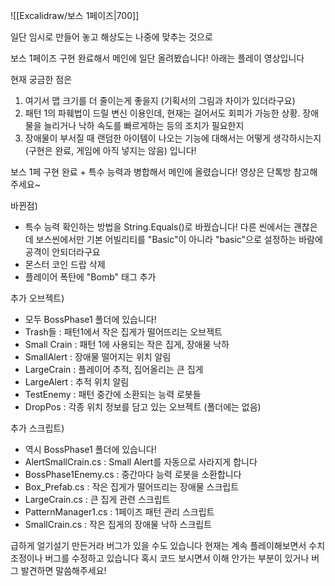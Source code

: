 ![[Excalidraw/보스 1페이즈|700]]

일단 임시로 만들어 놓고 해상도는 나중에 맞추는 것으로

보스 1페이즈 구현 완료해서 메인에 일단 올려봤습니다!
아래는 플레이 영상입니다

현재 궁금한 점은
1. 여기서 맵 크기를 더 줄이는게 좋을지 (기획서의 그림과 차이가 있더라구요)
2. 패턴 1의 파훼법이 드릴 변신 이용인데, 현재는 걸어서도 회피가 가능한 상황. 장애물을 늘리거나 낙하 속도를 빠르게하는 등의 조치가 필요한지 
3. 장애물이 부서질 때 랜덤한 아이템이 나오는 기능에 대해서는 어떻게 생각하시는지 (구현은 완료, 게임에 아직 넣지는 않음)
입니다!

보스 1페 구현 완료 + 특수 능력과 병합해서 메인에 올렸습니다! 영상은 단톡방 참고해주세요~

바뀐점) 
- 특수 능력 확인하는 방법을 String.Equals()로 바꿨습니다! 다른 씬에서는 괜찮은데 보스씬에서만 기본 어빌리티를 "Basic"이 아니라 "basic"으로 설정하는 바람에 공격이 안되더라구요
- 몬스터 코인 드랍 삭제
- 플레이어 폭탄에 "Bomb" 태그 추가

추가 오브젝트)
- 모두 BossPhase1 폴더에 있습니다!
- Trash들 : 패턴1에서 작은 집게가 떨어뜨리는 오브젝트
- Small Crain : 패턴 1에 사용되는 작은 집게, 장애물 낙하
- SmallAlert : 장애물 떨어지는 위치 알림
- LargeCrain : 플레이어 추적, 집어올리는 큰 집게
- LargeAlert : 추적 위치 알림
- TestEnemy : 패턴 중간에 소환되는 능력 로봇들
- DropPos : 각종 위치 정보를 담고 있는 오브젝트 (폴더에는 없음)

추가 스크립트)
- 역시 BossPhase1 폴더에 있습니다!
- AlertSmallCrain.cs : Small Alert를 자동으로 사라지게 합니다
- BossPhase1Enemy.cs : 중간마다 능력 로봇을 소환합니다
- Box_Prefab.cs : 작은 집게가 떨어뜨리는 장애물 스크립트
- LargeCrain.cs : 큰 집게 관련 스크립트
- PatternManager1.cs : 1페이즈 패턴 관리 스크립트
- SmallCrain.cs : 작은 집게의 장애물 낙하 스크립트

급하게 얼기설기 만든거라 버그가 있을 수도 있습니다
현재는 계속 플레이해보면서 수치 조정이나 버그를 수정하고 있습니다
혹시 코드 보시면서 이해 안가는 부분이 있거나 버그 발견하면 말씀해주세요!
